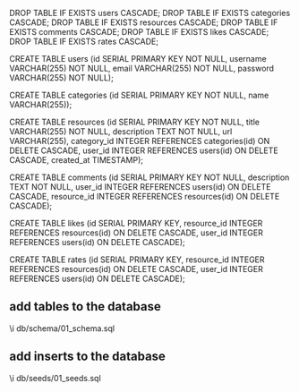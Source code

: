 DROP TABLE IF EXISTS users CASCADE;
DROP TABLE IF EXISTS categories CASCADE;
DROP TABLE IF EXISTS resources CASCADE;
DROP TABLE IF EXISTS comments CASCADE;
DROP TABLE IF EXISTS likes CASCADE;
DROP TABLE IF EXISTS rates CASCADE;

CREATE TABLE users (id SERIAL PRIMARY KEY NOT NULL, username VARCHAR(255) NOT NULL, email VARCHAR(255) NOT NULL, password VARCHAR(255) NOT NULL);

CREATE TABLE categories (id SERIAL PRIMARY KEY NOT NULL, name VARCHAR(255));

CREATE TABLE resources (id SERIAL PRIMARY KEY NOT NULL, title VARCHAR(255) NOT NULL, description TEXT NOT NULL, url VARCHAR(255), category_id INTEGER REFERENCES categories(id) ON DELETE CASCADE, user_id INTEGER REFERENCES users(id) ON DELETE CASCADE, created_at TIMESTAMP);

CREATE TABLE comments (id SERIAL PRIMARY KEY NOT NULL, description TEXT NOT NULL, user_id INTEGER REFERENCES users(id) ON DELETE CASCADE, resource_id INTEGER REFERENCES resources(id) ON DELETE CASCADE);

CREATE TABLE likes (id SERIAL PRIMARY KEY, resource_id INTEGER REFERENCES resources(id) ON DELETE CASCADE, user_id INTEGER REFERENCES users(id) ON DELETE CASCADE);

CREATE TABLE rates (id SERIAL PRIMARY KEY, resource_id INTEGER REFERENCES resources(id) ON DELETE CASCADE, user_id INTEGER REFERENCES users(id) ON DELETE CASCADE);

## add tables to the database
\i db/schema/01_schema.sql

## add inserts to the database
\i db/seeds/01_seeds.sql
